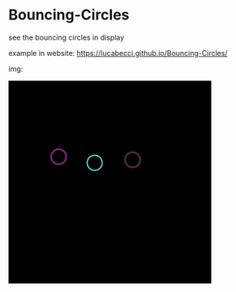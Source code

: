 # Bouncing-Circles
see the bouncing circles in display

example in website: https://lucabecci.github.io/Bouncing-Circles/

img:

![img](https://github.com/lucabecci/Bouncing-Circles/blob/master/git.png)
